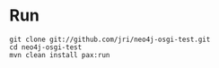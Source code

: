 
Run
===

    git clone git://github.com/jri/neo4j-osgi-test.git
    cd neo4j-osgi-test
    mvn clean install pax:run
